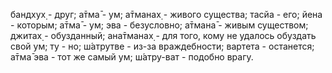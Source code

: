 бандхух̣ - друг; а̄тма̄ - ум; а̄тманах̣ - живого существа; тасйа - его; йена - которым; а̄тма̄ - ум; эва - безусловно; а̄тмана̄ - живым существом; джитах̣ - обузданный; ана̄тманах̣ - для того, кому не удалось обуздать свой ум; ту - но; ш́атрутве - из-за враждебности; вартета - останется; а̄тма̄ эва - тот же самый ум; ш́атру-ват - подобно врагу.